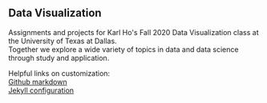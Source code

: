 ## Data Visualization 

Assignments and projects for Karl Ho's Fall 2020 Data Visualization class at the University of Texas at Dallas.\
Together we explore a wide variety of topics in data and data science through study and application.

Helpful links on customization:\
[Github markdown](https://guides.github.com/features/mastering-markdown/)\
[Jekyll configuration](https://dh.obdurodon.org/jekyll.xhtml)

